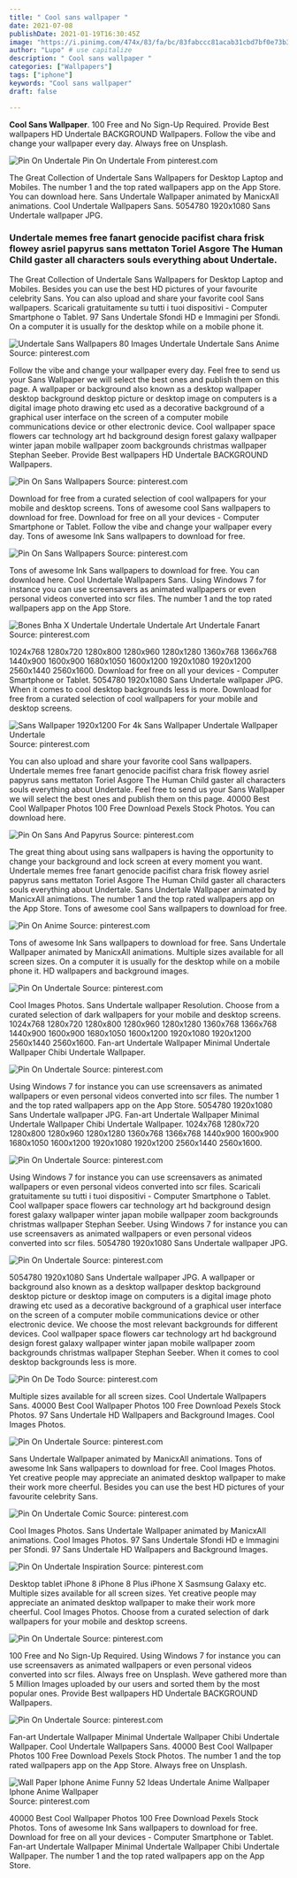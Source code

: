 ```yaml
---
title: " Cool sans wallpaper "
date: 2021-07-08
publishDate: 2021-01-19T16:30:45Z
image: "https://i.pinimg.com/474x/83/fa/bc/83fabccc81acab31cbd7bf0e73b345f3.jpg"
author: "Lupo" # use capitalize
description: " Cool sans wallpaper "
categories: ["Wallpapers"]
tags: ["iphone"]
keywords: "Cool sans wallpaper"
draft: false

---
```



**Cool Sans Wallpaper**. 100 Free and No Sign-Up Required. Provide Best wallpapers HD Undertale BACKGROUND Wallpapers. Follow the vibe and change your wallpaper every day. Always free on Unsplash.

![Pin On Undertale](https://i.pinimg.com/originals/88/1e/88/881e88cdae311312697721cda615f27b.png "Pin On Undertale")
Pin On Undertale From pinterest.com


The Great Collection of Undertale Sans Wallpapers for Desktop Laptop and Mobiles. The number 1 and the top rated wallpapers app on the App Store. You can download here. Sans Undertale Wallpaper animated by ManicxAll animations. Cool Undertale Wallpapers Sans. 5054780 1920x1080 Sans Undertale wallpaper JPG.

### Undertale memes free fanart genocide pacifist chara frisk flowey asriel papyrus sans mettaton Toriel Asgore The Human Child gaster all characters souls everything about Undertale.

The Great Collection of Undertale Sans Wallpapers for Desktop Laptop and Mobiles. Besides you can use the best HD pictures of your favourite celebrity Sans. You can also upload and share your favorite cool Sans wallpapers. Scaricali gratuitamente su tutti i tuoi dispositivi - Computer Smartphone o Tablet. 97 Sans Undertale Sfondi HD e Immagini per Sfondi. On a computer it is usually for the desktop while on a mobile phone it.


![Undertale Sans Wallpapers 80 Images Undertale Undertale Sans Anime](https://i.pinimg.com/originals/90/50/76/905076a21590e81bc1966a4b8cb5b78f.jpg "Undertale Sans Wallpapers 80 Images Undertale Undertale Sans Anime")
Source: pinterest.com

Follow the vibe and change your wallpaper every day. Feel free to send us your Sans Wallpaper we will select the best ones and publish them on this page. A wallpaper or background also known as a desktop wallpaper desktop background desktop picture or desktop image on computers is a digital image photo drawing etc used as a decorative background of a graphical user interface on the screen of a computer mobile communications device or other electronic device. Cool wallpaper space flowers car technology art hd background design forest galaxy wallpaper winter japan mobile wallpaper zoom backgrounds christmas wallpaper Stephan Seeber. Provide Best wallpapers HD Undertale BACKGROUND Wallpapers.

![Pin On Sans Wallpapers](https://i.pinimg.com/originals/60/cd/e8/60cde80cfc11830a5d8f8cc2ea87f620.jpg "Pin On Sans Wallpapers")
Source: pinterest.com

Download for free from a curated selection of cool wallpapers for your mobile and desktop screens. Tons of awesome cool Sans wallpapers to download for free. Download for free on all your devices - Computer Smartphone or Tablet. Follow the vibe and change your wallpaper every day. Tons of awesome Ink Sans wallpapers to download for free.

![Pin On Sans Wallpapers](https://i.pinimg.com/originals/06/8f/6e/068f6e35ed478b4e7ae4f254d129f673.jpg "Pin On Sans Wallpapers")
Source: pinterest.com

Tons of awesome Ink Sans wallpapers to download for free. You can download here. Cool Undertale Wallpapers Sans. Using Windows 7 for instance you can use screensavers as animated wallpapers or even personal videos converted into scr files. The number 1 and the top rated wallpapers app on the App Store.

![Bones Bnha X Undertale Undertale Undertale Art Undertale Fanart](https://i.pinimg.com/originals/c3/d0/54/c3d05407a1aa7987cd306be23da457a3.jpg "Bones Bnha X Undertale Undertale Undertale Art Undertale Fanart")
Source: pinterest.com

1024x768 1280x720 1280x800 1280x960 1280x1280 1360x768 1366x768 1440x900 1600x900 1680x1050 1600x1200 1920x1080 1920x1200 2560x1440 2560x1600. Download for free on all your devices - Computer Smartphone or Tablet. 5054780 1920x1080 Sans Undertale wallpaper JPG. When it comes to cool desktop backgrounds less is more. Download for free from a curated selection of cool wallpapers for your mobile and desktop screens.

![Sans Wallpaper 1920x1200 For 4k Sans Wallpaper Undertale Wallpaper Undertale](https://i.pinimg.com/originals/52/72/7c/52727cc330c5459d6219a88368264742.jpg "Sans Wallpaper 1920x1200 For 4k Sans Wallpaper Undertale Wallpaper Undertale")
Source: pinterest.com

You can also upload and share your favorite cool Sans wallpapers. Undertale memes free fanart genocide pacifist chara frisk flowey asriel papyrus sans mettaton Toriel Asgore The Human Child gaster all characters souls everything about Undertale. Feel free to send us your Sans Wallpaper we will select the best ones and publish them on this page. 40000 Best Cool Wallpaper Photos 100 Free Download Pexels Stock Photos. You can download here.

![Pin On Sans And Papyrus](https://i.pinimg.com/originals/ba/cb/d7/bacbd769e908a3456856212871f5c6d8.png "Pin On Sans And Papyrus")
Source: pinterest.com

The great thing about using sans wallpapers is having the opportunity to change your background and lock screen at every moment you want. Undertale memes free fanart genocide pacifist chara frisk flowey asriel papyrus sans mettaton Toriel Asgore The Human Child gaster all characters souls everything about Undertale. Sans Undertale Wallpaper animated by ManicxAll animations. The number 1 and the top rated wallpapers app on the App Store. Tons of awesome cool Sans wallpapers to download for free.

![Pin On Anime](https://i.pinimg.com/originals/8c/ff/9c/8cff9c58c6a3f357569db3170a3a86f3.jpg "Pin On Anime")
Source: pinterest.com

Tons of awesome Ink Sans wallpapers to download for free. Sans Undertale Wallpaper animated by ManicxAll animations. Multiple sizes available for all screen sizes. On a computer it is usually for the desktop while on a mobile phone it. HD wallpapers and background images.

![Pin On Undertale](https://i.pinimg.com/originals/7e/af/b2/7eafb253750846cf286ee7448cc61dd3.jpg "Pin On Undertale")
Source: pinterest.com

Cool Images Photos. Sans Undertale wallpaper Resolution. Choose from a curated selection of dark wallpapers for your mobile and desktop screens. 1024x768 1280x720 1280x800 1280x960 1280x1280 1360x768 1366x768 1440x900 1600x900 1680x1050 1600x1200 1920x1080 1920x1200 2560x1440 2560x1600. Fan-art Undertale Wallpaper Minimal Undertale Wallpaper Chibi Undertale Wallpaper.

![Pin On Undertale](https://i.pinimg.com/originals/f1/7a/4d/f17a4dca31498907177d4439106be22d.png "Pin On Undertale")
Source: pinterest.com

Using Windows 7 for instance you can use screensavers as animated wallpapers or even personal videos converted into scr files. The number 1 and the top rated wallpapers app on the App Store. 5054780 1920x1080 Sans Undertale wallpaper JPG. Fan-art Undertale Wallpaper Minimal Undertale Wallpaper Chibi Undertale Wallpaper. 1024x768 1280x720 1280x800 1280x960 1280x1280 1360x768 1366x768 1440x900 1600x900 1680x1050 1600x1200 1920x1080 1920x1200 2560x1440 2560x1600.

![Pin On Undertale](https://i.pinimg.com/originals/88/1e/88/881e88cdae311312697721cda615f27b.png "Pin On Undertale")
Source: pinterest.com

Using Windows 7 for instance you can use screensavers as animated wallpapers or even personal videos converted into scr files. Scaricali gratuitamente su tutti i tuoi dispositivi - Computer Smartphone o Tablet. Cool wallpaper space flowers car technology art hd background design forest galaxy wallpaper winter japan mobile wallpaper zoom backgrounds christmas wallpaper Stephan Seeber. Using Windows 7 for instance you can use screensavers as animated wallpapers or even personal videos converted into scr files. 5054780 1920x1080 Sans Undertale wallpaper JPG.

![Pin On Undertale](https://i.pinimg.com/originals/4c/95/90/4c9590b679582e3600805c1ac203c623.jpg "Pin On Undertale")
Source: pinterest.com

5054780 1920x1080 Sans Undertale wallpaper JPG. A wallpaper or background also known as a desktop wallpaper desktop background desktop picture or desktop image on computers is a digital image photo drawing etc used as a decorative background of a graphical user interface on the screen of a computer mobile communications device or other electronic device. We choose the most relevant backgrounds for different devices. Cool wallpaper space flowers car technology art hd background design forest galaxy wallpaper winter japan mobile wallpaper zoom backgrounds christmas wallpaper Stephan Seeber. When it comes to cool desktop backgrounds less is more.

![Pin On De Todo](https://i.pinimg.com/originals/be/0f/0e/be0f0e2f0b2d672a3dcf6231814cbaaf.jpg "Pin On De Todo")
Source: pinterest.com

Multiple sizes available for all screen sizes. Cool Undertale Wallpapers Sans. 40000 Best Cool Wallpaper Photos 100 Free Download Pexels Stock Photos. 97 Sans Undertale HD Wallpapers and Background Images. Cool Images Photos.

![Pin On Undertale](https://i.pinimg.com/originals/cd/d0/1b/cdd01b3895575695d1a26d445e798f79.jpg "Pin On Undertale")
Source: pinterest.com

Sans Undertale Wallpaper animated by ManicxAll animations. Tons of awesome Ink Sans wallpapers to download for free. Cool Images Photos. Yet creative people may appreciate an animated desktop wallpaper to make their work more cheerful. Besides you can use the best HD pictures of your favourite celebrity Sans.

![Pin On Undertale Comic](https://i.pinimg.com/originals/f3/e1/f4/f3e1f41681d1153a99cdce63ed31f158.jpg "Pin On Undertale Comic")
Source: pinterest.com

Cool Images Photos. Sans Undertale Wallpaper animated by ManicxAll animations. Cool Images Photos. 97 Sans Undertale Sfondi HD e Immagini per Sfondi. 97 Sans Undertale HD Wallpapers and Background Images.

![Pin On Undertale Inspiration](https://i.pinimg.com/originals/b0/02/ca/b002ca78d958e69fc0051940c6c19359.jpg "Pin On Undertale Inspiration")
Source: pinterest.com

Desktop tablet iPhone 8 iPhone 8 Plus iPhone X Sasmsung Galaxy etc. Multiple sizes available for all screen sizes. Yet creative people may appreciate an animated desktop wallpaper to make their work more cheerful. Cool Images Photos. Choose from a curated selection of dark wallpapers for your mobile and desktop screens.

![Pin On Undertale](https://i.pinimg.com/originals/e9/75/e0/e975e0d896eea2ef6c36329cd95f71bf.jpg "Pin On Undertale")
Source: pinterest.com

100 Free and No Sign-Up Required. Using Windows 7 for instance you can use screensavers as animated wallpapers or even personal videos converted into scr files. Always free on Unsplash. Weve gathered more than 5 Million Images uploaded by our users and sorted them by the most popular ones. Provide Best wallpapers HD Undertale BACKGROUND Wallpapers.

![Pin On Undertale](https://i.pinimg.com/originals/3c/39/ac/3c39aca47571918596fb01815d0b007d.jpg "Pin On Undertale")
Source: pinterest.com

Fan-art Undertale Wallpaper Minimal Undertale Wallpaper Chibi Undertale Wallpaper. Cool Undertale Wallpapers Sans. 40000 Best Cool Wallpaper Photos 100 Free Download Pexels Stock Photos. The number 1 and the top rated wallpapers app on the App Store. Always free on Unsplash.

![Wall Paper Iphone Anime Funny 52 Ideas Undertale Anime Wallpaper Iphone Anime Wallpaper](https://i.pinimg.com/474x/83/fa/bc/83fabccc81acab31cbd7bf0e73b345f3.jpg "Wall Paper Iphone Anime Funny 52 Ideas Undertale Anime Wallpaper Iphone Anime Wallpaper")
Source: pinterest.com

40000 Best Cool Wallpaper Photos 100 Free Download Pexels Stock Photos. Tons of awesome Ink Sans wallpapers to download for free. Download for free on all your devices - Computer Smartphone or Tablet. Fan-art Undertale Wallpaper Minimal Undertale Wallpaper Chibi Undertale Wallpaper. The number 1 and the top rated wallpapers app on the App Store.

